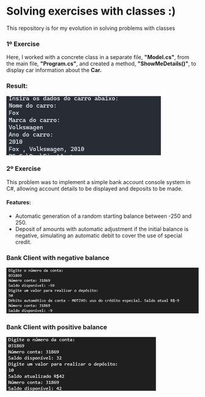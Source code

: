 # Solving exercises with classes :) 

This repository is for my evolution in solving problems with classes

 
### 1º Exercise 
Here, I worked with a concrete class in a separate file, __"Model.cs"__, from the main file,  __"Program.cs"__, and created a method, __"ShowMeDetails()"__, to display car information about the __Car.__

### Result: 
![ResulofCarClass](assets/ResultClassCar.png)


### 2º Exercise
This problem was to implement a simple bank account console system in C#, allowing account details to be displayed and deposits to be made.

#### Features: 
- Automatic generation of a random starting balance between -250 and 250.
- Deposit of amounts with automatic adjustment if the initial balance is negative, simulating an automatic debit to cover the use of special credit.

### Bank Client with negative balance
![ResultBAnegative](assets/negativebalance.png)

### Bank Client with positive balance
![ResultBAnegative](assets/positivebalance.png)